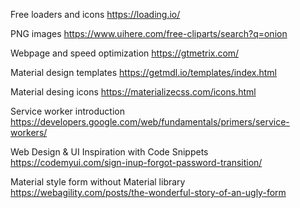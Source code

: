 Free loaders and icons 
https://loading.io/

PNG images
https://www.uihere.com/free-cliparts/search?q=onion

Webpage and speed optimization
https://gtmetrix.com/

Material design templates
https://getmdl.io/templates/index.html

Material desing icons
https://materializecss.com/icons.html

Service worker introduction
https://developers.google.com/web/fundamentals/primers/service-workers/

Web Design & UI Inspiration with Code Snippets
https://codemyui.com/sign-inup-forgot-password-transition/

Material style form without Material library
https://webagility.com/posts/the-wonderful-story-of-an-ugly-form



